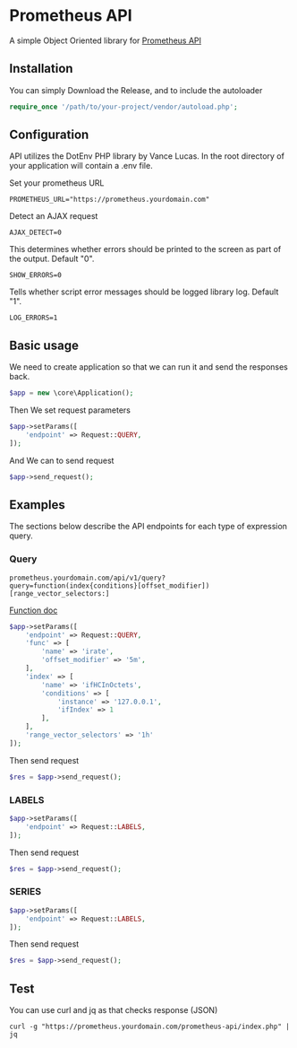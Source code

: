 # Prometheus API

A simple Object Oriented library for 
[Prometheus API](https://prometheus.io/docs/prometheus/latest/querying/api/)

## Installation
You can simply Download the Release, and to include the autoloader
```php
require_once '/path/to/your-project/vendor/autoload.php';
```

## Configuration
API utilizes the DotEnv PHP library by Vance Lucas. In the root directory of your application will contain a .env file. 

Set your prometheus URL

    PROMETHEUS_URL="https://prometheus.yourdomain.com"

Detect an AJAX request
    
    AJAX_DETECT=0

This determines whether errors should be printed to the screen as part of the output. Default "0".

    SHOW_ERRORS=0
    
Tells whether script error messages should be logged library log. Default "1".

    LOG_ERRORS=1
   
## Basic usage
We need to create application so that we can run it and send the responses back.
```php
$app = new \core\Application();
```
Then We set request parameters 
```php
$app->setParams([
    'endpoint' => Request::QUERY,
]);
```
And We can to send request
```php
$app->send_request();
```

## Examples
The sections below describe the API endpoints for each type of expression query.
### Query
``prometheus.yourdomain.com/api/v1/query?query=function(index{conditions}[offset_modifier])[range_vector_selectors:]``

[Function doc](https://prometheus.io/docs/prometheus/latest/querying/functions/)
```php
$app->setParams([
    'endpoint' => Request::QUERY,
    'func' => [
        'name' => 'irate',
        'offset_modifier' => '5m',
    ],
    'index' => [
        'name' => 'ifHCInOctets',
        'conditions' => [
            'instance' => '127.0.0.1',
            'ifIndex' => 1
        ],
    ],
    'range_vector_selectors' => '1h'
]);
```
Then send request
```php
$res = $app->send_request();
```

### LABELS
```php
$app->setParams([
    'endpoint' => Request::LABELS,
]);
```
Then send request
```php
$res = $app->send_request();
```

### SERIES
```php
$app->setParams([
    'endpoint' => Request::LABELS,
]);
```
Then send request
```php
$res = $app->send_request();
```

## Test
You can use curl and jq as that checks response (JSON)

`curl -g "https://prometheus.yourdomain.com/prometheus-api/index.php" | jq`